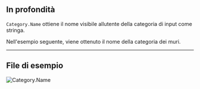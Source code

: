 ## In profondità
`Category.Name` ottiene il nome visibile allutente della categoria di input come stringa.

Nell'esempio seguente, viene ottenuto il nome della categoria dei muri.
___
## File di esempio

![Category.Name](./Revit.Elements.Category.Name_img.jpg)
